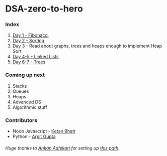 # DSA-zero-to-hero

### Index
1. [Day 1 - Fibonacci](Day1/)
2. [Day 2 - Sorting](Day2/)
3. Day 3 - Read about graphs, trees and heaps enough to implement Heap Sort
4. [Day 4-5 - Linked Lists](Day4-5/)
5. [Day 6-7 - Trees](Day6-7/)


### Coming up next
1. Stacks
2. Queues
3. Heaps
4. Advanced DS
5. Algorithmic stuff

### Contributors
* Noob Javascript - [Ketan Bhatt](https://github.com/ketanbhatt)
* Python - [Arpit Gupta](https://github.com/TigerApps)


###### Huge thanks to [Ankan Adhikari](https://twitter.com/firehawk895) for setting up [this path](https://trello.com/b/LIaxkSqZ/dsa-zero-to-hero).
